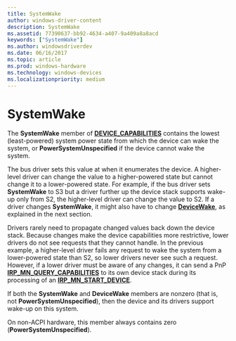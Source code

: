 ```yaml
---
title: SystemWake
author: windows-driver-content
description: SystemWake
ms.assetid: 77390637-bb92-4634-a407-9a409a8a8acd
keywords: ["SystemWake"]
ms.author: windowsdriverdev
ms.date: 06/16/2017
ms.topic: article
ms.prod: windows-hardware
ms.technology: windows-devices
ms.localizationpriority: medium
---
```


# SystemWake





The **SystemWake** member of [**DEVICE\_CAPABILITIES**](https://msdn.microsoft.com/library/windows/hardware/ff543095) contains the lowest (least-powered) system power state from which the device can wake the system, or **PowerSystemUnspecified** if the device cannot wake the system.

The bus driver sets this value at when it enumerates the device. A higher-level driver can change the value to a higher-powered state but cannot change it to a lower-powered state. For example, if the bus driver sets **SystemWake** to S3 but a driver further up the device stack supports wake-up only from S2, the higher-level driver can change the value to S2. If a driver changes **SystemWake**, it might also have to change [**DeviceWake**](devicewake.md), as explained in the next section.

Drivers rarely need to propagate changed values back down the device stack. Because changes make the device capabilities more restrictive, lower drivers do not see requests that they cannot handle. In the previous example, a higher-level driver fails any request to wake the system from a lower-powered state than S2, so lower drivers never see such a request. However, if a lower driver must be aware of any changes, it can send a PnP [**IRP\_MN\_QUERY\_CAPABILITIES**](https://msdn.microsoft.com/library/windows/hardware/ff551664) to its own device stack during its processing of an [**IRP\_MN\_START\_DEVICE**](https://msdn.microsoft.com/library/windows/hardware/ff551749).

If both the **SystemWake** and **DeviceWake** members are nonzero (that is, not **PowerSystemUnspecified**), then the device and its drivers support wake-up on this system.

On non-ACPI hardware, this member always contains zero (**PowerSystemUnspecified**).

 

 




